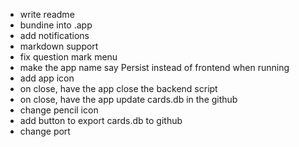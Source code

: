 - write readme
- bundine into .app
- add notifications
- markdown support
- fix question mark menu
- make the app name say Persist instead of frontend when running
- add app icon
- on close, have the app close the backend script
- on close, have the app update cards.db in the github
- change pencil icon
- add button to export cards.db to github
- change port
